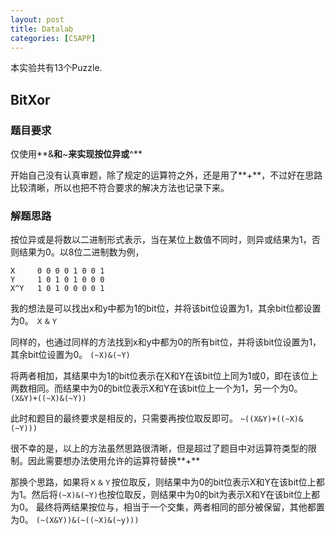 ```yaml
---
layout: post
title: Datalab
categories: [CSAPP]
---
```


本实验共有13个Puzzle.

## BitXor

### 题目要求
仅使用**&**和**~**来实现按位异或**^**

开始自己没有认真审题，除了规定的运算符之外，还是用了**+**，不过好在思路比较清晰，所以也把不符合要求的解决方法也记录下来。
### 解题思路
按位异或是将数以二进制形式表示，当在某位上数值不同时，则异或结果为1，否则结果为0。以8位二进制数为例，

```
X     0 0 0 0 1 0 0 1
Y     1 0 1 0 1 0 0 0
X^Y   1 0 1 0 0 0 0 1
```

我的想法是可以找出x和y中都为1的bit位，并将该bit位设置为1，其余bit位都设置为0。
`Ｘ＆Ｙ`

同样的，也通过同样的方法找到x和y中都为0的所有bit位，并将该bit位设置为1，其余bit位设置为0。
`(~X)&(~Y)`

将两者相加，其结果中为1的bit位表示在X和Y在该bit位上同为1或0，即在该位上两数相同。而结果中为0的bit位表示X和Y在该bit位上一个为1，另一个为0。
`(X&Y)+((~X)&(~Y))`

此时和题目的最终要求是相反的，只需要再按位取反即可。
`~((X&Y)+((~X)&(~Y)))`

很不幸的是，以上的方法虽然思路很清晰，但是超过了题目中对运算符类型的限制。因此需要想办法使用允许的运算符替换**+**

那换个思路，如果将`Ｘ＆Ｙ`按位取反，则结果中为0的bit位表示X和Y在该bit位上都为1。然后将`(~X)&(~Y)`也按位取反，则结果中为0的bit为表示X和Y在该bit位上都为0。
最终将两结果按位与，相当于一个交集，两者相同的部分被保留，其他都置为0。
`(~(X&Y))&(~((~X)&(~y)))`
